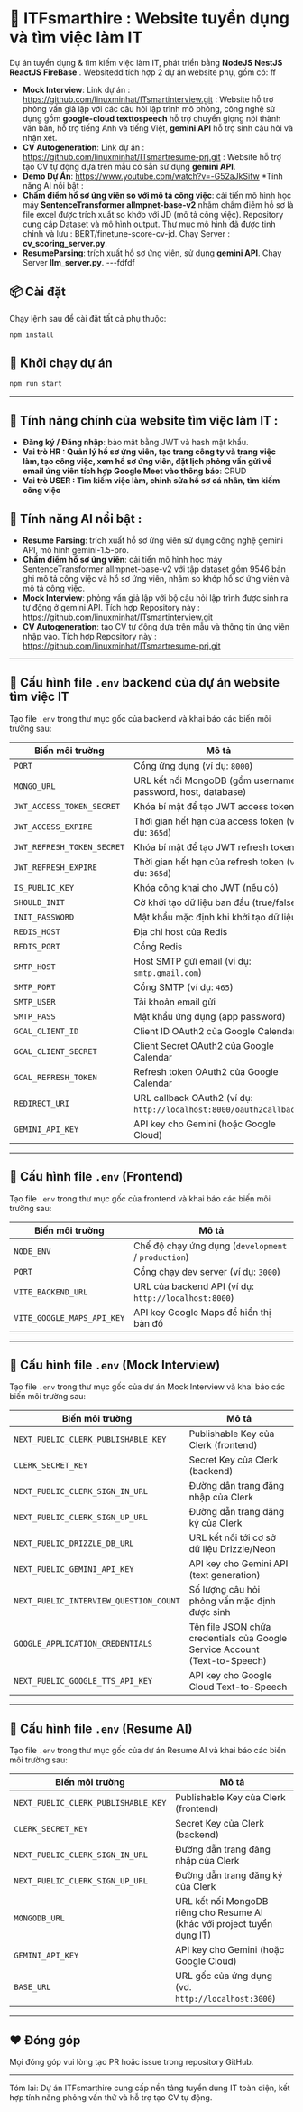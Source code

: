 # 🚀 ITFsmarthire : Website tuyển dụng và tìm việc làm IT 
Dự án tuyển dụng & tìm kiếm việc làm IT, phát triển bằng **NodeJS** **NestJS** **ReactJS** **FireBase** . Websitedđ tích hợp 2 dự án website phụ, gồm có:
ff
* **Mock Interview**: Link dự án : https://github.com/linuxminhat/ITsmartinterview.git : Website hỗ trợ phỏng vấn giả lập với các câu hỏi lập trình mô phỏng, công nghệ sử dụng gồm **google-cloud texttospeech** hỗ trợ chuyển giọng nói thành văn bản, hỗ trợ tiếng Anh và tiếng Việt, **gemini API** hỗ trợ sinh câu hỏi và nhận xét.
* **CV Autogeneration**: Link dự án : https://github.com/linuxminhat/ITsmartresume-prj.git : Website hỗ trợ tạo CV tự động dựa trên mẫu có sẵn sử dụng **gemini API**.
* **Demo Dự Án**: https://www.youtube.com/watch?v=-G52aJkSifw
*Tính năng AI nổi bật : 
* **Chấm điểm hồ sơ ứng viên so với mô tả công việc**: cải tiến mô hình học máy **SentenceTransformer allmpnet-base-v2** nhằm chấm điểm hồ sơ là file excel được trích xuất so khớp với JD (mô tả công việc). Repository cung cấp Dataset và mô hình output. Thư mục mô hình đã được tinh chỉnh và lưu : BERT/finetune-score-cv-jd. Chạy Server : **cv_scoring_server.py**. 
* **ResumeParsing**: trích xuất hồ sơ ứng viên, sử dụng **gemini API**. Chạy Server **llm_server.py**. 
---fdfdf

## 📦 Cài đặt

Chạy lệnh sau để cài đặt tất cả phụ thuộc:

```bash
npm install
```

## 🚀 Khởi chạy dự án

```bash
npm run start
```

---

## 🌟 Tính năng chính của website tìm việc làm IT :

* **Đăng ký / Đăng nhập**: bảo mật bằng JWT và hash mật khẩu.
* **Vai trò  HR : Quản lý hồ sơ ứng viên, tạo trang công ty và trang việc làm, tạo công việc, xem hồ sơ ứng viên, đặt lịch phỏng vấn gửi về email ứng viên tích hợp Google Meet vào thông báo**: CRUD
* **Vai trò USER : Tìm kiếm việc làm, chỉnh sửa hồ sơ cá nhân, tìm kiếm công việc**

## 🌟 Tính năng AI nổi bật :
* **Resume Parsing**: trích xuất hồ sơ ứng viên sử dụng công nghệ gemini API, mô hình gemini-1.5-pro. 
* **Chấm điểm hồ sơ ứng viên**: cải tiến mô hình học máy SentenceTransformer allmpnet-base-v2 với tập dataset gồm 9546 bản ghi mô tả công việc và hồ sơ ứng viên, nhằm so khớp hồ sơ ứng viên và mô tả công việc. 
* **Mock Interview**: phỏng vấn giả lập với bộ câu hỏi lập trình được sinh ra tự động ở gemini API. Tích hợp Repository này : https://github.com/linuxminhat/ITsmartinterview.git
* **CV Autogeneration**: tạo CV tự động dựa trên mẫu và thông tin ứng viên nhập vào. Tích hợp Repository này : https://github.com/linuxminhat/ITsmartresume-prj.git
---
## 🔧 Cấu hình file `.env` backend của dự án website tìm việc IT 

Tạo file `.env` trong thư mục gốc của backend và khai báo các biến môi trường sau:

| Biến môi trường               | Mô tả                                                                                  |
|-------------------------------|----------------------------------------------------------------------------------------|
| `PORT`                        | Cổng ứng dụng (ví dụ: `8000`)                                                          |
| `MONGO_URL`                   | URL kết nối MongoDB (gồm username, password, host, database)                           |
| `JWT_ACCESS_TOKEN_SECRET`     | Khóa bí mật để tạo JWT access token                                                    |
| `JWT_ACCESS_EXPIRE`           | Thời gian hết hạn của access token (ví dụ: `365d`)                                     |
| `JWT_REFRESH_TOKEN_SECRET`    | Khóa bí mật để tạo JWT refresh token                                                   |
| `JWT_REFRESH_EXPIRE`          | Thời gian hết hạn của refresh token (ví dụ: `365d`)                                    |
| `IS_PUBLIC_KEY`               | Khóa công khai cho JWT (nếu có)                                                        |
| `SHOULD_INIT`                 | Cờ khởi tạo dữ liệu ban đầu (true/false)                                               |
| `INIT_PASSWORD`               | Mật khẩu mặc định khi khởi tạo dữ liệu                                                 |
| `REDIS_HOST`                  | Địa chỉ host của Redis                                                                 |
| `REDIS_PORT`                  | Cổng Redis                                                                             |
| `SMTP_HOST`                   | Host SMTP gửi email (ví dụ: `smtp.gmail.com`)                                         |
| `SMTP_PORT`                   | Cổng SMTP (ví dụ: `465`)                                                               |
| `SMTP_USER`                   | Tài khoản email gửi                                                                    |
| `SMTP_PASS`                   | Mật khẩu ứng dụng (app password)                                                        |
| `GCAL_CLIENT_ID`              | Client ID OAuth2 của Google Calendar                                                  |
| `GCAL_CLIENT_SECRET`          | Client Secret OAuth2 của Google Calendar                                              |
| `GCAL_REFRESH_TOKEN`          | Refresh token OAuth2 của Google Calendar                                               |
| `REDIRECT_URI`                | URL callback OAuth2 (ví dụ: `http://localhost:8000/oauth2callback`)                    |
| `GEMINI_API_KEY`              | API key cho Gemini (hoặc Google Cloud)                                                 |

---
## 🔧 Cấu hình file `.env` (Frontend)

Tạo file `.env` trong thư mục gốc của frontend và khai báo các biến môi trường sau:

| Biến môi trường                | Mô tả                                                       |
|--------------------------------|-------------------------------------------------------------|
| `NODE_ENV`                     | Chế độ chạy ứng dụng (`development` / `production`)         |
| `PORT`                         | Cổng chạy dev server (ví dụ: `3000`)                        |
| `VITE_BACKEND_URL`             | URL của backend API (ví dụ: `http://localhost:8000`)        |
| `VITE_GOOGLE_MAPS_API_KEY`     | API key Google Maps để hiển thị bản đồ                      |

---
## 🔧 Cấu hình file `.env` (Mock Interview)

Tạo file `.env` trong thư mục gốc của dự án Mock Interview và khai báo các biến môi trường sau:

| Biến môi trường                             | Mô tả                                                                                         |
|---------------------------------------------|-----------------------------------------------------------------------------------------------|
| `NEXT_PUBLIC_CLERK_PUBLISHABLE_KEY`         | Publishable Key của Clerk (frontend)                                                          |
| `CLERK_SECRET_KEY`                          | Secret Key của Clerk (backend)                                                                |
| `NEXT_PUBLIC_CLERK_SIGN_IN_URL`             | Đường dẫn trang đăng nhập của Clerk                                                           |
| `NEXT_PUBLIC_CLERK_SIGN_UP_URL`             | Đường dẫn trang đăng ký của Clerk                                                             |
| `NEXT_PUBLIC_DRIZZLE_DB_URL`                | URL kết nối tới cơ sở dữ liệu Drizzle/Neon                                                   |
| `NEXT_PUBLIC_GEMINI_API_KEY`                | API key cho Gemini API (text generation)                                                      |
| `NEXT_PUBLIC_INTERVIEW_QUESTION_COUNT`      | Số lượng câu hỏi phỏng vấn mặc định được sinh                                                |
| `GOOGLE_APPLICATION_CREDENTIALS`            | Tên file JSON chứa credentials của Google Service Account (Text-to-Speech)                    |
| `NEXT_PUBLIC_GOOGLE_TTS_API_KEY`            | API key cho Google Cloud Text-to-Speech                                                      |

---
## 🔧 Cấu hình file `.env` (Resume AI)

Tạo file `.env` trong thư mục gốc của dự án Resume AI và khai báo các biến môi trường sau:

| Biến môi trường                             | Mô tả                                                                                         |
|---------------------------------------------|-----------------------------------------------------------------------------------------------|
| `NEXT_PUBLIC_CLERK_PUBLISHABLE_KEY`         | Publishable Key của Clerk (frontend)                                                          |
| `CLERK_SECRET_KEY`                          | Secret Key của Clerk (backend)                                                                |
| `NEXT_PUBLIC_CLERK_SIGN_IN_URL`             | Đường dẫn trang đăng nhập của Clerk                                                           |
| `NEXT_PUBLIC_CLERK_SIGN_UP_URL`             | Đường dẫn trang đăng ký của Clerk                                                             |
| `MONGODB_URL`                               | URL kết nối MongoDB riêng cho Resume AI (khác với project tuyển dụng IT)                     |
| `GEMINI_API_KEY`                            | API key cho Gemini (hoặc Google Cloud)                                                        |
| `BASE_URL`                                  | URL gốc của ứng dụng (vd. `http://localhost:3000`)                                            |

---

## ❤️ Đóng góp

Mọi đóng góp vui lòng tạo PR hoặc issue trong repository GitHub.

---

Tóm lại: Dự án ITFsmarthire cung cấp nền tảng tuyển dụng IT toàn diện, kết hợp tính năng phỏng vấn thử và hỗ trợ tạo CV tự động.
